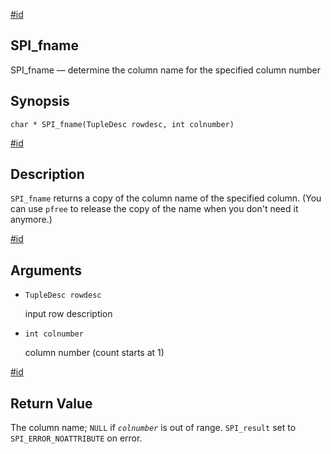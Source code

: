 [#id](#SPI-SPI-FNAME)

## SPI_fname

SPI_fname — determine the column name for the specified column number

## Synopsis

```
char * SPI_fname(TupleDesc rowdesc, int colnumber)
```

[#id](#id-1.8.12.9.4.5)

## Description

`SPI_fname` returns a copy of the column name of the specified column. (You can use `pfree` to release the copy of the name when you don't need it anymore.)

[#id](#id-1.8.12.9.4.6)

## Arguments

- `TupleDesc rowdesc`

  input row description

- `int colnumber`

  column number (count starts at 1)

[#id](#id-1.8.12.9.4.7)

## Return Value

The column name; `NULL` if _`colnumber`_ is out of range. `SPI_result` set to `SPI_ERROR_NOATTRIBUTE` on error.

